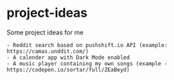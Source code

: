 # project-ideas
Some project ideas for me

    - Reddit search based on pushshift.io API (example: https://camas.unddit.com/)
    - A calender app with Dark Mode enabled 
    - A music player containing my own songs (example - https://codepen.io/sortar/full/ZEaBeyd)